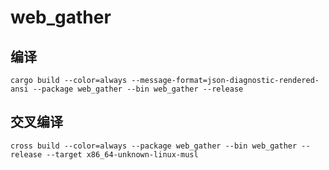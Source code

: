 # web_gather

## 编译

```
cargo build --color=always --message-format=json-diagnostic-rendered-ansi --package web_gather --bin web_gather --release
```

## 交叉编译

```
cross build --color=always --package web_gather --bin web_gather --release --target x86_64-unknown-linux-musl
```